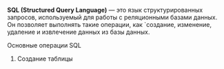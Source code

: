 **SQL (Structured Query Language)** — это язык структурированных запросов, используемый для работы с реляционными базами данных. Он позволяет выполнять такие операции, как `создание, изменение, удаление и извлечение данных из базы данных.

Основные операции SQL
1. Создание таблицы
